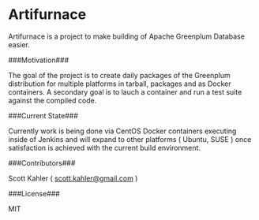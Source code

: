 Artifurnace
===========

Artifurnace is a project to make building of Apache Greenplum Database easier.

###Motivation###

The goal of the project is to create daily packages of the Greenplum distribution for multiple platforms in tarball, packages and as Docker containers. A secondary goal is to lauch a container and run a test suite against the compiled code.

###Current State###

Currently work is being done via CentOS Docker containers executing inside of Jenkins and will expand to other platforms ( Ubuntu, SUSE ) once satisfaction is achieved with the current build environment.

###Contributors###

Scott Kahler ( scott.kahler@gmail.com )

###License###

MIT
 
